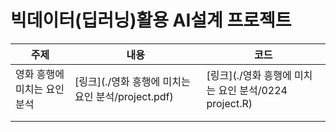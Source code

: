 # 빅데이터(딥러닝)활용 AI설계 프로젝트

| 주제                         | 내용                                               | 코드                                                  |
| ---------------------------- | -------------------------------------------------- | ----------------------------------------------------- |
| 영화 흥행에 미치는 요인 분석 | [링크](./영화 흥행에 미치는 요인 분석/project.pdf) | [링크](./영화 흥행에 미치는 요인 분석/0224 project.R) |
|                              |                                                    |                                                       |
|                              |                                                    |                                                       |

